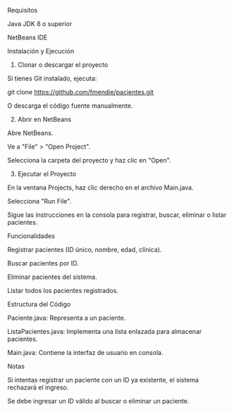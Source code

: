 Requisitos

Java JDK 8 o superior

NetBeans IDE

Instalación y Ejecución

1. Clonar o descargar el proyecto

Si tienes Git instalado, ejecuta:

git clone https://github.com/fmendie/pacientes.git

O descarga el código fuente manualmente.

2. Abrir en NetBeans

Abre NetBeans.

Ve a "File" > "Open Project".

Selecciona la carpeta del proyecto y haz clic en "Open".

3. Ejecutar el Proyecto

En la ventana Projects, haz clic derecho en el archivo Main.java.

Selecciona "Run File".

Sigue las instrucciones en la consola para registrar, buscar, eliminar o listar pacientes.

Funcionalidades

Registrar pacientes (ID único, nombre, edad, clínica).

Buscar pacientes por ID.

Eliminar pacientes del sistema.

Listar todos los pacientes registrados.

Estructura del Código

Paciente.java: Representa a un paciente.

ListaPacientes.java: Implementa una lista enlazada para almacenar pacientes.

Main.java: Contiene la interfaz de usuario en consola.

Notas

Si intentas registrar un paciente con un ID ya existente, el sistema rechazará el ingreso.

Se debe ingresar un ID válido al buscar o eliminar un paciente.